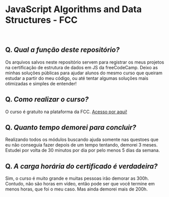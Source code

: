 # JavaScript Algorithms and Data Structures - FCC

<br/>

## Q. ***Qual a função deste repositório?***

Os arquivos salvos neste repositório servem para registrar os meus projetos na certificação de estrutura de dados em JS da freeCodeCamp. Deixo as minhas soluções públicas para ajudar alunos do mesmo curso que queiram estudar a partir do meu código, ou até tentar algumas soluções mais otimizadas e simples de entender!

## Q. ***Como realizar o curso?***
O curso é gratuito na plataforma da FCC. <a href='https://www.freecodecamp.org/'>Acesso por aqui!</a>


## Q. ***Quanto tempo demorei para concluir?***
Realizando todos os módulos buscando ajuda somente nas questoes que eu não conseguia fazer depois de um tempo tentando, demorei 3 meses. Estudei por volta de 30 minutos por dia por pelo menos 5 dias da semana. 


## Q. ***A carga horária do certificado é verdadeira?***
Sim, o curso é muito grande e muitas pessoas irão demorar as 300h. Contudo, não são horas em vídeo, então pode ser que você termine em menos horas, que foi o meu caso. Mas ainda demorei mais de 200h.
